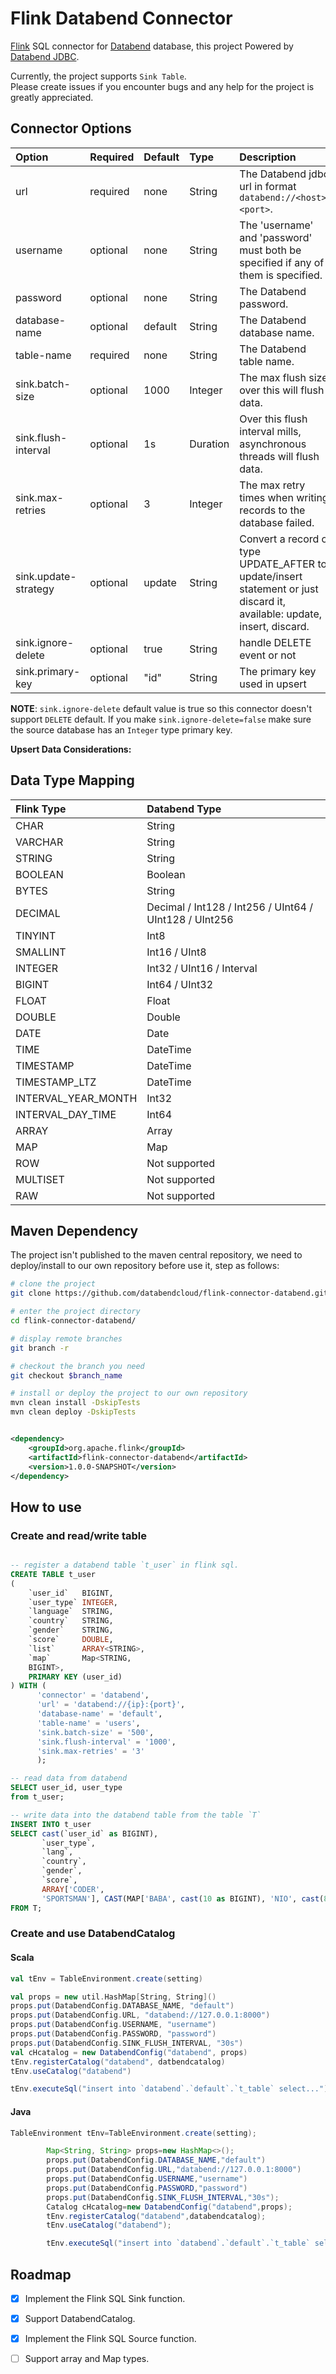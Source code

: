 # Flink Databend Connector

[Flink](https://github.com/apache/flink) SQL connector
for [Databend](https://github.com/datafuselabs/databend) database, this project Powered
by [Databend JDBC](https://github.com/databendcloud/databend-jdbc).

Currently, the project supports `Sink Table`.  
Please create issues if you encounter bugs and any help for the project is greatly appreciated.

## Connector Options

| Option               | Required | Default | Type     | Description                                                                                                              |
|:---------------------|:---------|:--------|:---------|:-------------------------------------------------------------------------------------------------------------------------|
| url                  | required | none    | String   | The Databend jdbc url in format `databend://<host>:<port>`.                                                              |
| username             | optional | none    | String   | The 'username' and 'password' must both be specified if any of them is specified.                                        |
| password             | optional | none    | String   | The Databend password.                                                                                                   |
| database-name        | optional | default | String   | The Databend database name.                                                                                              |
| table-name           | required | none    | String   | The Databend table name.                                                                                                 |
| sink.batch-size      | optional | 1000    | Integer  | The max flush size, over this will flush data.                                                                           |
| sink.flush-interval  | optional | 1s      | Duration | Over this flush interval mills, asynchronous threads will flush data.                                                    |
| sink.max-retries     | optional | 3       | Integer  | The max retry times when writing records to the database failed.                                                         |
| sink.update-strategy | optional | update  | String   | Convert a record of type UPDATE_AFTER to update/insert statement or just discard it, available: update, insert, discard. |
| sink.ignore-delete   | optional | true    | String   | handle DELETE event or not                                                                                               |
| sink.primary-key     | optional | "id"    | String   | The primary key used in upsert                                                                                           |

**NOTE**: `sink.ignore-delete` default value is true so this connector doesn't support `DELETE` default. If you make `sink.ignore-delete=false` make sure the source database has an `Integer` type primary key.

**Upsert Data Considerations:**

## Data Type Mapping

| Flink Type          | Databend Type                                          |
|:--------------------|:-------------------------------------------------------|
| CHAR                | String                                                 |
| VARCHAR             | String                                                 |
| STRING              | String                                                 |
| BOOLEAN             | Boolean                                                |
| BYTES               | String                                                 |
| DECIMAL             | Decimal / Int128 / Int256 / UInt64 / UInt128 / UInt256 |
| TINYINT             | Int8                                                   |
| SMALLINT            | Int16 / UInt8                                          |
| INTEGER             | Int32 / UInt16 / Interval                              |
| BIGINT              | Int64 / UInt32                                         |
| FLOAT               | Float                                                  |
| DOUBLE              | Double                                                 |
| DATE                | Date                                                   |
| TIME                | DateTime                                               |
| TIMESTAMP           | DateTime                                               |
| TIMESTAMP_LTZ       | DateTime                                               |
| INTERVAL_YEAR_MONTH | Int32                                                  |
| INTERVAL_DAY_TIME   | Int64                                                  |
| ARRAY               | Array                                                  |
| MAP                 | Map                                                    |
| ROW                 | Not supported                                          |
| MULTISET            | Not supported                                          |
| RAW                 | Not supported                                          |

## Maven Dependency

The project isn't published to the maven central repository, we need to deploy/install to our own
repository before use it, step as follows:

```bash
# clone the project
git clone https://github.com/databendcloud/flink-connector-databend.git

# enter the project directory
cd flink-connector-databend/

# display remote branches
git branch -r

# checkout the branch you need
git checkout $branch_name

# install or deploy the project to our own repository
mvn clean install -DskipTests
mvn clean deploy -DskipTests
```

```xml

<dependency>
    <groupId>org.apache.flink</groupId>
    <artifactId>flink-connector-databend</artifactId>
    <version>1.0.0-SNAPSHOT</version>
</dependency>
```

## How to use

### Create and read/write table

```SQL

-- register a databend table `t_user` in flink sql.
CREATE TABLE t_user
(
    `user_id`   BIGINT,
    `user_type` INTEGER,
    `language`  STRING,
    `country`   STRING,
    `gender`    STRING,
    `score`     DOUBLE,
    `list`      ARRAY<STRING>,
    `map`       Map<STRING,
    BIGINT>,
    PRIMARY KEY (user_id)
) WITH (
      'connector' = 'databend',
      'url' = 'databend://{ip}:{port}',
      'database-name' = 'default',
      'table-name' = 'users',
      'sink.batch-size' = '500',
      'sink.flush-interval' = '1000',
      'sink.max-retries' = '3'
      );

-- read data from databend 
SELECT user_id, user_type
from t_user;

-- write data into the databend table from the table `T`
INSERT INTO t_user
SELECT cast(`user_id` as BIGINT),
       `user_type`,
       `lang`,
       `country`,
       `gender`,
       `score`,
       ARRAY['CODER',
       'SPORTSMAN'], CAST(MAP['BABA', cast(10 as BIGINT), 'NIO', cast(8 as BIGINT)] AS MAP<STRING, BIGINT>)
FROM T;

```

### Create and use DatabendCatalog

#### Scala

```scala
val tEnv = TableEnvironment.create(setting)

val props = new util.HashMap[String, String]()
props.put(DatabendConfig.DATABASE_NAME, "default")
props.put(DatabendConfig.URL, "databend://127.0.0.1:8000")
props.put(DatabendConfig.USERNAME, "username")
props.put(DatabendConfig.PASSWORD, "password")
props.put(DatabendConfig.SINK_FLUSH_INTERVAL, "30s")
val cHcatalog = new DatabendConfig("databend", props)
tEnv.registerCatalog("databend", datbendcatalog)
tEnv.useCatalog("databend")

tEnv.executeSql("insert into `databend`.`default`.`t_table` select...");
```

#### Java

```java
TableEnvironment tEnv=TableEnvironment.create(setting);

        Map<String, String> props=new HashMap<>();
        props.put(DatabendConfig.DATABASE_NAME,"default")
        props.put(DatabendConfig.URL,"databend://127.0.0.1:8000")
        props.put(DatabendConfig.USERNAME,"username")
        props.put(DatabendConfig.PASSWORD,"password")
        props.put(DatabendConfig.SINK_FLUSH_INTERVAL,"30s");
        Catalog cHcatalog=new DatabendConfig("databend",props);
        tEnv.registerCatalog("databend",databendcatalog);
        tEnv.useCatalog("databend");

        tEnv.executeSql("insert into `databend`.`default`.`t_table` select...");
```

## Roadmap

- [x] Implement the Flink SQL Sink function.
- [x] Support DatabendCatalog.
- [x] Implement the Flink SQL Source function.
- [ ] Support array and Map types.

